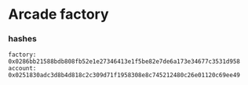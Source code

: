# Arcade factory

### hashes

```
factory: 0x0286bb21588bdb808fb52e1e27346413e1f5be82e7de6a173e34677c3531d958
account: 0x0251830adc3d8b4d818c2c309d71f1958308e8c745212480c26e01120c69ee49
```
